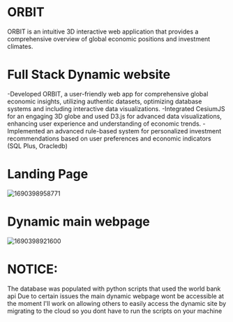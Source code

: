 # ORBIT
ORBIT is an intuitive 3D interactive web application that provides a comprehensive overview of global economic positions and investment climates.

# Full Stack Dynamic website
-Developed ORBIT, a user-friendly web app for comprehensive global economic insights, utilizing
authentic datasets, optimizing database systems and including interactive data visualizations.
-Integrated CesiumJS for an engaging 3D globe and used D3.js for advanced data visualizations,
enhancing user experience and understanding of economic trends.
-Implemented an advanced rule-based system for personalized investment recommendations based on
user preferences and economic indicators (SQL Plus, Oracledb)

# Landing Page
![1690398958771](https://github.com/Moneebah/ORBIT/assets/129015993/8a966647-3f93-48c3-9ce6-844be27c1768)

# Dynamic main webpage
![1690398921600](https://github.com/Moneebah/ORBIT/assets/129015993/e9e44053-74a3-4c79-8f30-86c0ded294e7)

# NOTICE:
The database was populated with python scripts that used the world bank api
Due to certain issues the main dynamic webpage wont be accessible at the moment
I'll work on allowing others to easily access the dynamic site by migrating to the cloud so you dont have to run the scripts on your machine


